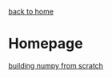 [back to home](README.md)
# Homepage

[building numpy from scratch](_posts/2021-01-30-numpy-from-scratch.md)



